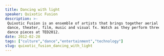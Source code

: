 ```yaml
---
title: Dancing with light
speaker: Quixotic Fusion
description: >-
 Quixotic Fusion is an ensemble of artists that brings together aerial acrobatics,
 dance, theater, film, music and visual fx. Watch as they perform three transporting
 dance pieces at TED2012.
date: 2012-02-28
tags: ["culture","dance","entertainment","technology"]
slug: quixotic_fusion_dancing_with_light
---
```


<!--
ad_duration=3.33
comment_count=111
event="TED2012"
external_start_time=0
intro_duration=11.82
is_subtitle_required="False"
is_talk_featured="True"
language="en"
language_swap="False"
native_language="en"
number_of_related_talks=6
number_of_speakers=1
number_of_subtitled_videos=39
number_of_tags=4
number_of_talk_download_languages=39
number_of_talk_more_resources=0
number_of_talk_recommendations=0
number_of_talks_take_actions=0
post_ad_duration=0.83
published_timestamp="2012-06-01 15:10:39"
recording_date="2012-02-28"
speaker_description="Performance ensemble"
speaker_is_published=1
speaker_name="Quixotic Fusion"
speaker_what_others_say="I want Quixotic audiences to be challenged, to feel a little unsettled, to feel like it's a little bit dangerous."
talk_name="Dancing with light"
talks_tags=["culture","dance","entertainment","technology"]
url_photo_speaker="https://pe.tedcdn.com/images/ted/8f456fb3c844b1a640566e894559daa5e0b41566_254x191.jpg"
url_photo_talk="https://pe.tedcdn.com/images/ted/25581f3b5c318239c3727229a2a50ae2bfc0feb9_1600x1200.jpg"
url_webpage="https://www.ted.com/talks/quixotic_fusion_dancing_with_light"
video_type_name="TED Stage Talk"
-->